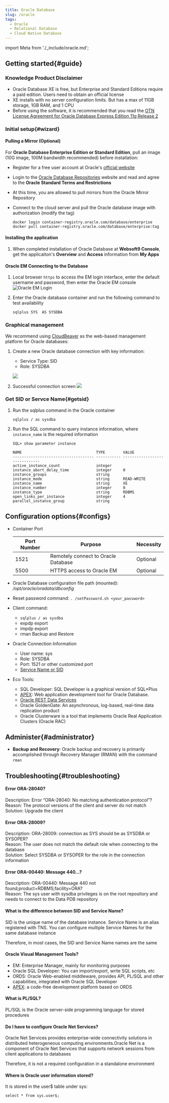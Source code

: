 ```yaml
---
title: Oracle Database
slug: /oracle
tags:
  - Oracle
  - Relational Database
  - Cloud Native Database
---
```


import Meta from './_include/oracle.md';

<Meta name="meta" />

## Getting started{#guide}

### Knowledge Product Disclaimer

- Oracle Database XE is free, but Enterprise and Standard Editions require a paid edition. Users need to obtain an official license
- XE installs with no server configuration limits. But has a max of 11GB storage, 1GB RAM, and 1 CPU
- Before using the software, it is recommended that you read the [OTN License Agreement for Oracle Database Express Edition 11*g* Release 2](http://www.oracle.com/technetwork/licenses/database-11g-express-license-459621.html)

### Initial setup{#wizard}

#### Pulling a Mirror (Optional)

For **Oracle Database Enterprise Edition or Standard Edition**, pull an image (10G image, 100M bandwidth recommended) before installation:

   - Register for a free user account at Oracle's [official website](https://profile.oracle.com/myprofile/account/create-account.jspx)

   - Login to the [Oracle Database Repositories](https://container-registry.oracle.com/) website and read and agree to the **Oracle Standard Terms and Restrictions**

   - At this time, you are allowed to pull mirrors from the Oracle Mirror Repository

   - Connect to the cloud server and pull the Oracle database image with authorization (modify the tag)
     ```
     docker login container-registry.oracle.com/database/enterprise
     docker pull container-registry.oracle.com/database/enterprise:tag
     ```

#### Installing the application

1. When completed installation of Oracle Database at **Websoft9 Console**, get the applicaiton's **Overview** and **Access** information from **My Apps**  

#### Oracle EM Connecting to the Database

1. Local browser `https` to access the EM login interface, enter the default username and password, then enter the Oracle EM console
   ![Oracle EM Login](./assets/oracle-emgui-websoft9.png)

2. Enter the Oracle database container and run the following command to test availability
   ```
   sqlplus SYS  AS SYSDBA
   ```

### Graphical management

We recommend using [CloudBeaver](./cloudbeaver) as the web-based management platform for Oracle databases:

1. Create a new Oracle database connection with key information:

   - Service Type: SID
   - Role: SYSDBA

    ![](./assets/oracle-cloudbeaver001-websoft9.png)

2. Successful connection screen
    ![](./assets/oracle-cloudbeaver002-websoft9.png)


### Get SID or Servce Name{#getsid}

1. Run the sqlplus command in the Oracle container
    ```
    sqlplus / as sysdba 
    ```
2. Run the SQL command to query instance information, where `instance_name` is the required information
    ```
    SQL> show parameter instance

    NAME                                 TYPE        VALUE
    ------------------------------------ ----------- ------------------------------
    active_instance_count                integer
    instance_abort_delay_time            integer     0
    instance_groups                      string
    instance_mode                        string      READ-WRITE
    instance_name                        string      XE
    instance_number                      integer     0
    instance_type                        string      RDBMS
    open_links_per_instance              integer     4
    parallel_instance_group              string
    ```

## Configuration options{#configs}

- Container Port

  | Port Number | Purpose | Necessity |
  | ------ | --------------------------------------------- | ------ |
  | 1521 | Remotely connect to Oracle Database | Optional |
  | 5500 | HTTPS access to Oracle EM | Optional |

- Oracle Database configuration file path (mounted): */opt/oracle/oradata/dbconfig*  

- Reset password command: `. /setPassword.sh <your_password>`

- Client command:

  - `sqlplus / as sysdba`
  - expdp export
  - impdp export
  - rman Backup and Restore

- Oracle Connection Information

  * User name: sys
  * Role: SYSDBA
  * Port: 1521 or other customized port
  * [Service Name or SID](#getsid)

- Eco Tools:
  
  - SQL Developer: SQL Developer is a graphical version of SQL*Plus
  - [APEX](./apex): Web application development tool for Oracle Database.
  - [Oracle REST Data Services](https://www.oracle.com/database/technologies/appdev/rest.html)
  - Oracle GoldenGate: An asynchronous, log-based, real-time data replication product
  - Oracle Clusterware is a tool that implements Oracle Real Application Clusters (Oracle RAC)  

## Administer{#administrator}

- **Backup and Recovery**: Oracle backup and recovery is primarily accomplished through Recovery Manager (RMAN) with the command `rman`


## Troubleshooting{#troubleshooting}

#### Error ORA-28040?

Description: Error “ORA-28040: No matching authentication protocol”?  
Reason: The protocol versions of the client and server do not match   
Solution: Upgrade the client

#### Error ORA-28009?

Description: ORA-28009: connection as SYS should be as SYSDBA or SYSOPER?  
Reason: The user does not match the default role when connecting to the database    
Solution: Select SYSDBA or SYSOPER for the role in the connection information

#### Error ORA-00440: Message 440...?

Description: ORA-00440: Message 440 not found;product=RDBMS;facility=ORA?     
Reason: The sys user with sysdba privileges is on the root repository and needs to connect to the Data PDB repository    

#### What is the difference between SID and Service Name?

SID is the unique name of the database instance. Service Name is an alias registered with TNS. You can configure multiple Service Names for the same database instance  

Therefore, in most cases, the SID and Service Name names are the same

#### Oracle Visual Management Tools?

* EM: Enterprise Manager, mainly for monitoring purposes
* Oracle SQL Developer: You can import/export, write SQL scripts, etc
* ORDS: Oracle Web-enabled middleware, provides API, PL/SQL and other capabilities, integrated with Oracle SQL Developer
* [APEX](./apex): a code-free development platform based on ORDS

#### What is PL/SQL?

PL/SQL is the Oracle server-side programming language for stored procedures


#### Do I have to configure Oracle Net Services?

Oracle Net Services provides enterprise-wide connectivity solutions in distributed heterogeneous computing environments.Oracle Net is a component of Oracle Net Services that supports network sessions from client applications to databases  

Therefore, it is not a required configuration in a standalone environment  

#### Where is Oracle user information stored?

It is stored in the user$ table under sys:

```
select * from sys.user$;
```
